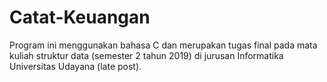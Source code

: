 # Catat-Keuangan
Program ini menggunakan bahasa C dan merupakan tugas final pada mata kuliah struktur data (semester 2 tahun 2019) di jurusan Informatika Universitas Udayana (late post).
